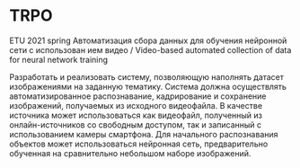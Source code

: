 # TRPO
ETU 2021 spring
Автоматизация сбора данных для обучения нейронной сети с использован ием видео /
Video-based automated collection of data for neural network training


Разработать и реализовать систему, позволяющую наполнять датасет
изображениями на заданную тематику. Система должна осуществлять
автоматизированное распознавание, кадрирование и сохранение
изображений, получаемых из исходного видеофайла.
В качестве источника может использоваться как видеофайл, полученный из
онлайн-источников со свободным доступом, так и записанный с
использованием камеры смартфона.
Для начального распознавания объектов может использоваться нейронная
сеть, предварительно обученная на сравнительно небольшом наборе
изображений.
